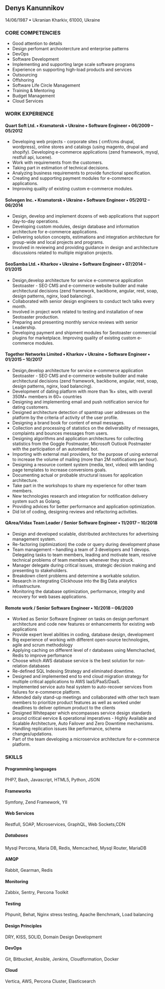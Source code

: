 ## Denys Kanunnikov

14/06/1987 ▪ Ukranian
Kharkiv, 61000, Ukraine

### CORE COMPETENCIES
* Good attention to details
* Design perfomant archootercture and enterprise patterns
* DevOps
* Software Development
* Implementing and supporting large scale software programs
* Experience on supporting high-load products and services
* Outsourcing
* Offshoring
* Software Life Circle Management
* Training & Mentoring
* Budget Management
* Cloud Services

### WORK EXPERIENCE

#### Quart Soft Ltd. ▪ Kramatorsk ▪ Ukraine ▪ Software Engineer ▪ 06/2009 – 05/2012
* Developing web projects - corporate sites ( cmf/cms drupal, wordpress), online stores and catalogs (using magento, drupal and shopify).
Developing e-commerce applications (zend framework, mysql, restfull api, lucene).
* Work with requirements from the customers. 
* Taking part in estimation of technical decisions.
* Analyzing business requirements to provide functional specification.
* Creating and supporting payment modules for e-commerce applications.
* Improving quality of existing custom e-commerce modules. 

#### Solvegen Inc. ▪ Kramatorsk ▪ Ukraine ▪ Software Engineer ▪ 05/2012 – 06/2014
* Design, develop and implement dozens of web applications that support day-to-day operations.
* Developing custom modules, design database and information architecture for e-commerce applications.
* Delivering solution concepts, estimations and integration architecture for group-wide and local projects and programs.
* Involved in reviewing and providing guidance in design and architecture discussions related to multiple migration projects.

#### SeoSamba Ltd.  ▪ Kharkov ▪ Ukraine ▪ Software Engineer ▪ 07/2014 – 01/2015
* Design,develop architecture for service e-commerce application Seotoaster - SEO CMS and e-commerce website builder and make architectural decisions (zend framework, backbone, angular, rest, soap, design patterns, nginx, load balancing).
* Collaborated with senior design engineers to conduct tech talks every month. 
* Involved in project work related to testing and installation of new Seotoaster production.	
* Preparing and presenting monthly service reviews with senior Leadership.
* Developing payment and shipment modules for Seotoaster commercial plugins for marketplace. Improving quality of existing custom e-commerce modules.

#### Together Networks Limited ▪ Kharkov ▪ Ukraine ▪ Software Engineer ▪ 01/2015 – 10/2017
* Design,develop architecture for service e-commerce application Seotoaster - SEO CMS and e-commerce website builder and make architectural decisions (zend framework, backbone, angular, rest, soap, design patterns, nginx, load balancing).
* Development of dating platform with more than 1k+ sites, with overall 350M+ members in 60+ countries
* Designing and implementing email and push notification service for dating customers.
* Designed architecture detection of spamtrap user addresses on the platform by the criteria of activity of the user profile.
* Designing a brand book for content of email messages.
* Collection and processing of statistics on the deliverability of messages, complaints and bounces messages from users.
* Designing algorithms and application architectures for  collecting statistics from the Goggle Postmaster, Microsoft Outlook Postmaster with the participation of an automated bot.
* Importing with external mail providers, for the purpose of using external to increase the volume of mailing (more than 2M notifications per hour). 
* Designing a resource content system (media, text, video) with landing page templates to increase conversions goals.
* Documenting actual or probable structural issues for application architecture.
* Take part in the workshops to share my experience for other team members.
* New technologies research and integration for notification delivery system such as Golang.
* Providing advices for better performance and application optimization.
* Did lot of coding, designing reviews and refactoring activities. 

#### QArea/Vidax Team Leader / Senior Software Engineer ▪ 11/2017 – 10/2018
* Design and developed scalable, distributed architectures for advertising management system.
* Re-factoring (optimization) the code or query during development phase
* Team management – handling a team of 3 developers and 1 devops. Delegating tasks to team members, leading and motivate team, resolve technical problems of team members whenever they struck.  
* Manager delegate during critical issues, strategic decision making and presenting to stakeholders.
* Breakdown client problems and determine a workable solution.
* Research in integrating Clickhouse into the Big Data analytics infrastructure.
* Monitoring the database optimization, performance, integrity and recovery for web bases applications.

#### Remote work / Senior Software Engineer ▪ 10/2018 – 06/2020
* Worked as Senior Software Engineer  on tasks on design perfomant architecture and code new features or enhancements for existing web applications 
* Provide expert level abilities in coding, database design, development
* Big experience of working with different open-source technologies, agile and scrum methodology
* Applying caching on different level of r databases using Memchached, Redis to improve perfomance
* Choose which AWS database service is the best solution for non-relation databases 
* Re-defined SQL Indexing Strategy and eliminated downtime.
* Designed and implemented end to end cloud migration strategy for multiple critical applications to AWS IaaS/PaaS/DaaS.
* Implemented service auto heal system to auto-recover services from failures for e-commerce platform.
* Attended daily stand-up meetings and collaborated with other tech team members to prioritize product features as well as worked under deadlines to deliver optimum product to the clients 
* Designed Whitepaper which encompasses service design standards around critical eervice & operational imperatives - Highly Available and Scalable Architecture, Auto Failover and Zero Downtime mechanisms.
* Handling replication issues like performance, schema changes/updations. 
* Part of the team developing  a microservice architecture for e-commerce platform.

### SKILLS

#### Programming languages
PHP7, Bash, Javascript, HTML5, Python, JSON

#### Frameworks
Symfony, Zend Framework, YII

#### Web Services
Restfull, SOAP, Microservices, GraphQL, Web Sockets,CDN

##### Databases
Mysql Percona, Maria DB, Redis, Memcached, Mysql Router, MariaDB

#### AMQP
Rabbit, Gearman, Redis

#### Monitoring
Zabbix, Sentry, Percona Toolkit

#### Testing
Phpunit, Behat, Nginx stress testing, Apache Benchmark, Load balancing

#### Design Principles
DRY, KISS, SOLID, Domain Design Development

#### DevOps
Git, Bitbucket, Ansible, Jenkins, Cloudformation, Docker 

#### Cloud
Vertica, AWS, Percona Cluster, Elasticsearch	
